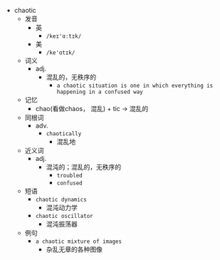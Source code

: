 - chaotic
  - 发音
    - 英
      - `/keɪ'ɑːtɪk/`
    - 美
      - `/ke'ɑtɪk/`
  - 词义
    - adj.
      - 混乱的，无秩序的
        - `a chaotic situation is one in which everything is happening in a confused way`
  - 记忆
    - chao(看做chaos， 混乱) + tic → 混乱的
  - 同根词
    - adv.
      - `chaotically`
        - 混乱地
  - 近义词
    - adj.
      - 混沌的；混乱的，无秩序的
        - `troubled`
        - `confused`
  - 短语
    - `chaotic dynamics`
      - 混沌动力学 
    - `chaotic oscillator`
      - 混沌振荡器 
  - 例句
    - `a chaotic mixture of images`
      - 杂乱无章的各种图像

